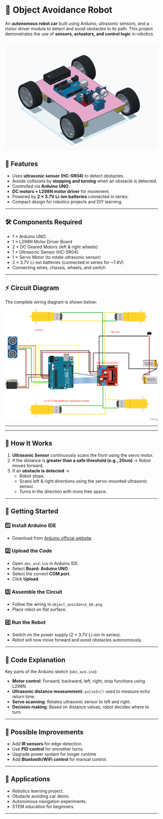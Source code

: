 # 🤖 Object Avoidance Robot

An **autonomous robot car** built using Arduino, ultrasonic sensors, and a motor driver module to detect and avoid obstacles in its path. This project demonstrates the use of **sensors, actuators, and control logic** in robotics.

![3D-model](object_avdrobot.png)
---

## 📌 Features
- Uses **ultrasonic sensor (HC-SR04)** to detect obstacles.  
- Avoids collisions by **stopping and turning** when an obstacle is detected.  
- Controlled via **Arduino UNO**.  
- **DC motors + L298N motor driver** for movement.  
- Powered by **2 × 3.7V Li-ion batteries** connected in series.  
- Compact design for robotics projects and DIY learning.  

---

## 🛠️ Components Required
- 1 × Arduino UNO  
- 1 × L298N Motor Driver Board  
- 2 × DC Geared Motors (left & right wheels)  
- 1 × Ultrasonic Sensor (HC-SR04)  
- 1 × Servo Motor (to rotate ultrasonic sensor)  
- 2 × 3.7V Li-ion batteries (connected in series for ~7.4V)  
- Connecting wires, chassis, wheels, and switch  

---

## ⚡ Circuit Diagram
The complete wiring diagram is shown below:

![Circuit Diagram](object_avoidance_bb.png)

---


---

## 🔧 How It Works
1. **Ultrasonic Sensor** continuously scans the front using the servo motor.  
2. If the distance is **greater than a safe threshold (e.g., 20cm)** → Robot moves forward.  
3. If an **obstacle is detected** →  
   - Robot stops.  
   - Scans left & right directions using the servo-mounted ultrasonic sensor.  
   - Turns in the direction with more free space.  

---

## 🚀 Getting Started

### 1️⃣ Install Arduino IDE
- Download from [Arduino official website](https://www.arduino.cc/en/software).  

### 2️⃣ Upload the Code
- Open `obs_avd.ino` in Arduino IDE.  
- Select **Board: Arduino UNO**.  
- Select the correct **COM port**.  
- Click **Upload**.  

### 3️⃣ Assemble the Circuit
- Follow the wiring in `object_avoidance_bb.png`.  
- Place robot on flat surface.  

### 4️⃣ Run the Robot
- Switch on the power supply (2 × 3.7V Li-ion in series).  
- Robot will now move forward and avoid obstacles autonomously.  

---

## 📜 Code Explanation
Key parts of the Arduino sketch (`obs_avd.ino`):  

- **Motor control**: Forward, backward, left, right, stop functions using L298N.  
- **Ultrasonic distance measurement**: `pulseIn()` used to measure echo return time.  
- **Servo scanning**: Rotates ultrasonic sensor to left and right.  
- **Decision making**: Based on distance values, robot decides where to turn.  

---

## 🧩 Possible Improvements
- Add **IR sensors** for edge detection.  
- Use **PID control** for smoother turns.  
- Upgrade power system for longer runtime
- Add **Bluetooth/WiFi control** for manual control.

---

## 🎯 Applications
- Robotics learning project.  
- Obstacle avoiding car demo.  
- Autonomous navigation experiments.  
- STEM education for beginners.  

---
